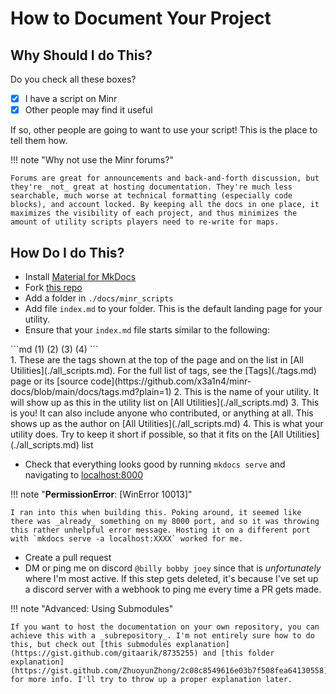 # How to Document Your Project

## Why Should I do This?

Do you check all these boxes?

 - [x] I have a script on Minr
 - [x] Other people may find it useful

If so, other people are going to want to use your script! This is the place to tell them how.

!!! note "Why not use the Minr forums?"

    Forums are great for announcements and back-and-forth discussion, but they're _not_ great at hosting documentation. They're much less searchable, much worse at technical formatting (especially code blocks), and account locked. By keeping all the docs in one place, it maximizes the visibility of each project, and thus minimizes the amount of utility scripts players need to re-write for maps.

## How Do I do This?

- Install [Material for MkDocs](https://squidfunk.github.io/mkdocs-material/)
- Fork [this repo](https://github.com/x3a1n4/minr-docs)
- Add a folder in `./docs/minr_scripts`
- Add file `index.md` to your folder. This is the default landing page for your utility.
- Ensure that your `index.md` file starts similar to the following:

<div class="annotate breakword" markdown>
```md
<!-- minrdocs:display scripting --> <!-- minrdocs:display msc --> <!-- minrdocs:display github https://github.com/x3a1n4/minr --> (1)
<!-- minrscript:name StringHashMap --> (2)
<!-- minrscript:author eggshells --> (3)
<!-- minrscript:description A small implementation of string:string hashmaps in minr --> (4)
```
</div>
1.  These are the tags shown at the top of the page and on the list in [All Utilities](./all_scripts.md). For the full list of tags, see the [Tags](./tags.md) page or its [source code](https://github.com/x3a1n4/minr-docs/blob/main/docs/tags.md?plain=1)
2.  This is the name of your utility. It will show up as this in the utility list on [All Utilities](./all_scripts.md)
3.  This is you! It can also include anyone who contributed, or anything at all. This shows up as the author on [All Utilities](./all_scripts.md)
4.  This is what your utility does. Try to keep it short if possible, so that it fits on the [All Utilities](./all_scripts.md) list

- Check that everything looks good by running `mkdocs serve` and navigating to [localhost:8000](localhost:8000)

!!! note "**PermissionError**: [WinError 10013]"

    I ran into this when building this. Poking around, it seemed like there was _already_ something on my 8000 port, and so it was throwing this rather unhelpful error message. Hosting it on a different port with `mkdocs serve -a localhost:XXXX` worked for me.

- Create a pull request 
- DM or ping me on discord `@billy bobby joey` since that is _unfortunately_ where I'm most active. If this step gets deleted, it's because I've set up a discord server with a webhook to ping me every time a PR gets made. 

!!! note "Advanced: Using Submodules"

    If you want to host the documentation on your own repository, you can achieve this with a _subrepository_. I'm not entirely sure how to do this, but check out [this submodules explanation](https://gist.github.com/gitaarik/8735255) and [this folder explanation](https://gist.github.com/ZhuoyunZhong/2c08c8549616e03b7f508fea64130558) for more info. I'll try to throw up a proper explanation later.